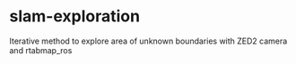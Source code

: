 # slam-exploration
Iterative method to explore area of unknown boundaries with ZED2 camera and rtabmap_ros
